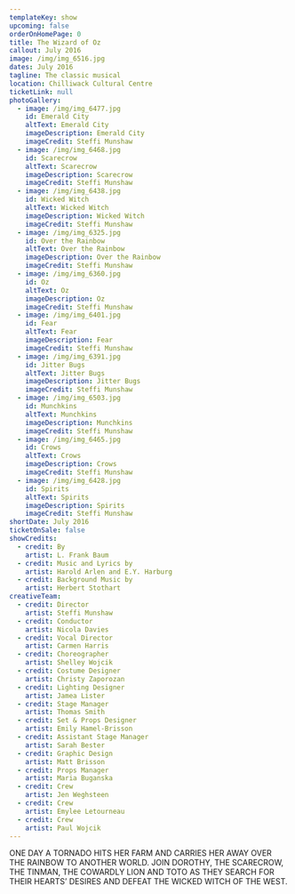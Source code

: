 ```yaml
---
templateKey: show
upcoming: false
orderOnHomePage: 0
title: The Wizard of Oz
callout: July 2016
image: /img/img_6516.jpg
dates: July 2016
tagline: The classic musical
location: Chilliwack Cultural Centre
ticketLink: null
photoGallery:
  - image: /img/img_6477.jpg
    id: Emerald City
    altText: Emerald City
    imageDescription: Emerald City
    imageCredit: Steffi Munshaw
  - image: /img/img_6468.jpg
    id: Scarecrow
    altText: Scarecrow
    imageDescription: Scarecrow
    imageCredit: Steffi Munshaw
  - image: /img/img_6438.jpg
    id: Wicked Witch
    altText: Wicked Witch
    imageDescription: Wicked Witch
    imageCredit: Steffi Munshaw
  - image: /img/img_6325.jpg
    id: Over the Rainbow
    altText: Over the Rainbow
    imageDescription: Over the Rainbow
    imageCredit: Steffi Munshaw
  - image: /img/img_6360.jpg
    id: Oz
    altText: Oz
    imageDescription: Oz
    imageCredit: Steffi Munshaw
  - image: /img/img_6401.jpg
    id: Fear
    altText: Fear
    imageDescription: Fear
    imageCredit: Steffi Munshaw
  - image: /img/img_6391.jpg
    id: Jitter Bugs
    altText: Jitter Bugs
    imageDescription: Jitter Bugs
    imageCredit: Steffi Munshaw
  - image: /img/img_6503.jpg
    id: Munchkins
    altText: Munchkins
    imageDescription: Munchkins
    imageCredit: Steffi Munshaw
  - image: /img/img_6465.jpg
    id: Crows
    altText: Crows
    imageDescription: Crows
    imageCredit: Steffi Munshaw
  - image: /img/img_6428.jpg
    id: Spirits
    altText: Spirits
    imageDescription: Spirits
    imageCredit: Steffi Munshaw
shortDate: July 2016
ticketOnSale: false
showCredits:
  - credit: By
    artist: L. Frank Baum
  - credit: Music and Lyrics by
    artist: Harold Arlen and E.Y. Harburg
  - credit: Background Music by
    artist: Herbert Stothart
creativeTeam:
  - credit: Director
    artist: Steffi Munshaw
  - credit: Conductor
    artist: Nicola Davies
  - credit: Vocal Director
    artist: Carmen Harris
  - credit: Choreographer
    artist: Shelley Wojcik
  - credit: Costume Designer
    artist: Christy Zaporozan
  - credit: Lighting Designer
    artist: Jamea Lister
  - credit: Stage Manager
    artist: Thomas Smith
  - credit: Set & Props Designer
    artist: Emily Hamel-Brisson
  - credit: Assistant Stage Manager
    artist: Sarah Bester
  - credit: Graphic Design
    artist: Matt Brisson
  - credit: Props Manager
    artist: Maria Buganska
  - credit: Crew
    artist: Jen Weghsteen
  - credit: Crew
    artist: Emylee Letourneau
  - credit: Crew
    artist: Paul Wojcik
---
```


ONE DAY A TORNADO HITS HER FARM AND CARRIES HER AWAY OVER THE RAINBOW TO ANOTHER WORLD. JOIN DOROTHY, THE SCARECROW, THE TINMAN, THE COWARDLY LION AND TOTO AS THEY SEARCH FOR THEIR HEARTS’ DESIRES AND DEFEAT THE WICKED WITCH OF THE WEST.
